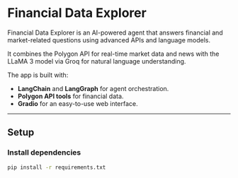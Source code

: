 # Financial Data Explorer

Financial Data Explorer is an AI-powered agent that answers financial and market-related questions using advanced APIs and language models.

It combines the Polygon API for real-time market data and news with the LLaMA 3 model via Groq for natural language understanding.

The app is built with:
- **LangChain** and **LangGraph** for agent orchestration.
- **Polygon API tools** for financial data.
- **Gradio** for an easy-to-use web interface.

---

##  Setup

###  Install dependencies

```bash
pip install -r requirements.txt

